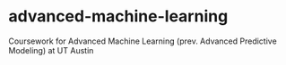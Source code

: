 # advanced-machine-learning
Coursework for Advanced Machine Learning (prev. Advanced Predictive Modeling) at UT Austin
